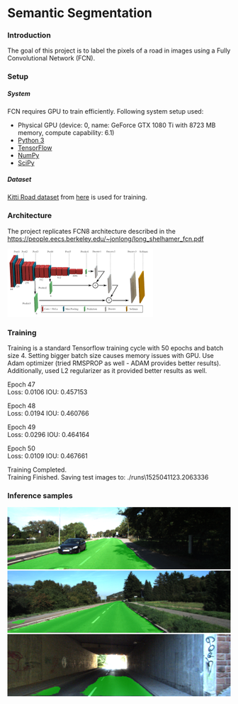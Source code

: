 # Semantic Segmentation
### Introduction
The goal of this project is to label the pixels of a road in images using a Fully Convolutional Network (FCN).

[//]: # (Image References)

[image1]: ./images/architecture.png "Architecture"
[image2]: ./runs/1525041123.2063336/um_000060.png "Image1"
[image3]: ./runs/1525041123.2063336/um_000039.png "Image2"
[image4]: ./runs/1525041123.2063336/um_000093.png "Image3"


### Setup

##### System

FCN requires GPU to train efficiently. Following system setup used:

 - Physical GPU (device: 0, name: GeForce GTX 1080 Ti with 8723 MB memory, compute capability: 6.1)
 - [Python 3](https://www.python.org/)
 - [TensorFlow](https://www.tensorflow.org/)
 - [NumPy](http://www.numpy.org/)
 - [SciPy](https://www.scipy.org/)

##### Dataset
[Kitti Road dataset](http://www.cvlibs.net/datasets/kitti/eval_road.php) from [here](http://www.cvlibs.net/download.php?file=data_road.zip) is used for training.

### Architecture

The project replicates FCN8 architecture described in the https://people.eecs.berkeley.edu/~jonlong/long_shelhamer_fcn.pdf

![alt text][image1]


### Training

Training is a standard Tensorflow training cycle with 50 epochs and batch size 4.  Setting bigger batch size causes memory issues with GPU.
Use Adam optimizer (tried RMSPROP as well - ADAM provides better results). Additionally, used L2 regularizer as it provided better results as well.

Epoch 47  
Loss:     0.0106   IOU: 0.457153  
  
Epoch 48  
Loss:     0.0194   IOU: 0.460766  
  
Epoch 49  
Loss:     0.0296   IOU: 0.464164  
  
Epoch 50  
Loss:     0.0109   IOU: 0.467661  
  
Training Completed.  
Training Finished. Saving test images to: ./runs\1525041123.2063336  

### Inference samples

![alt text][image2]
![alt text][image3]
![alt text][image4]

